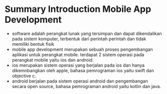 # Summary Introduction Mobile App Development

- software adalah perangkat lunak yang tersimpan dan dapat dikendalikan pada sistem komputer, terbentuk dari perintah perintah dan tidak memiliki bentuk fisik
- mobile app development merupakan sebuah proses pengembangan aplikasi untuk perangkat mobile. terdapat 2 sistem operasi pada perangkat mobile yaitu ios dan android.
- ios merupakan sistem operasi yang berjalan pada ios dan hanya dikemnbangkan oleh apple, bahasa pemrograman ios yaitu swift dan objective c.
- android berjalan pada sistem operasi android dan pengembangan secara open source, bahasa pemrograman android yaitu kotlin dan java.
